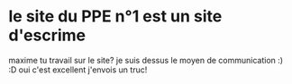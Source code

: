 # le site du PPE n°1 est un site d'escrime
maxime tu travail sur le site?
je suis dessus
le moyen de communication :) :D
oui c'est excellent
j'envois un truc!
